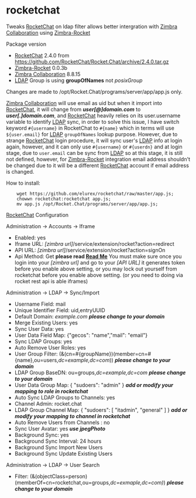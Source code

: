 # rocketchat
Tweaks [RocketChat] on ldap filter allows better intergration with [Zimbra Collaboration] using [Zimbra-Rocket]

Package version
- [RocketChat] 2.4.0 from https://github.com/RocketChat/Rocket.Chat/archive/2.4.0.tar.gz
- [Zimbra-Rocket] 0.0.3b
- [Zimbra Collaboration] 8.8.15
- [LDAP] Group is using **groupOfNames** not *posixGroup*

[RocketChat]: https://rocket.chat/
[Zimbra-Rocket]: https://github.com/Zimbra-Community/zimbra-rocket
[Zimbra Collaboration]: https://wiki.zimbra.com/wiki/Zimbra_Releases/8.8.15

Changes are made to /opt/Rocket.Chat/programs/server/app/app.js only. 

[Zimbra Collaboration] will use email as uid but when it import into [RocketChat], it will change from __*user\[@]domain.com*__ to __*user\[.]domain.com*__, and [RocketChat] heavily relies on its user.username variable to identify [LDAP] sync, in order to solve this issue, I have switch keyword ``#{username}`` in RocketChat to ``#{name}`` which in terms will use ``${user.email}`` for [LDAP] ``groupOfNames`` lookup purpose. However, due to strange [RocketChat] login procedure, it will sync user's [LDAP] info at login again, however, and it can only use ``#{username}`` or ``#{userdn}`` and at login stage, due to ``user.email`` can be sync from [LDAP] so at this stage, it is still not defined, however, for [Zimbra-Rocket] integration email address shouldn't be changed due to it will be a different [RocketChat] account if email address is changed.

How to install:<br>  
```
    wget https://github.com/elurex/rocketchat/raw/master/app.js; 
    chowwn rocketchat:rocketchat app.js; 
    mv app.js /opt/Rocket.Chat/programs/server/app/app.js; 
```
[RocketChat] Configuration

Administration -> Accounts -> Iframe
- Enabled: yes
- Iframe URL: *\[zimbra url]*/service/extension/rocket?action=redirect
- API URL: *\[zimbra url]*/service/extension/rocket?action=signOn
- Api Method: Get 
**please read [Read Me]** You must make sure once you login into your *\[zimbra url]* and go to your *\[API URL]* it generates token before you enable above setting, or you may lock out yourself from rocketchat before you enable above setting. (or you need to doing via rocket rest api is able iframes)

Administration -> LDAP -> Sync/Import
- Username Field: mail
- Unique Identifier Field: uid,entryUUID
- Default Domain: *example.com*  __*please change to your domain*__
- Merge Existing Users: yes
- Sync User Data: yes
- User Data Field Map: {"gecos": "name","mail": "email"}
- Sync LDAP Groups: yes
- Auto Remove User Roles: yes
- User Group Filter: (&(cn=#{groupName})(member=cn=#{name},ou=users,*dc=example,dc=com*)) __*please change to your domain*__
- LDAP Group BaseDN: ou=groups,*dc=example,dc=com* __*please change to your domain*__
- User Data Group Map: { "sudoers": "admin" } __*add or modify your mapping to role in rocketchat*__
- Auto Sync LDAP Groups to Channels: yes
- Channel Admin: rocket.chat
- LDAP Group Channel Map: { "sudoers": \[ "itadmin", "general" ] } __*add or modify your mapping to channel in rocketchat*__
- Auto Remove Users from Channels : no
- Sync User Avatar: yes __*use jpegPhoto*__
- Background Sync: yes
- Background Sync Interval: 24 hours
- Background Sync Import New Users
- Background Sync Update Existing Users

Administration -> LDAP -> User Search
- Filter: (&(objectClass=person)(memberOf=cn=rocketchat,ou=groups,*dc=exmaple,dc=com)*) __*please change to your domain*__

[Read Me]: https://github.com/Zimbra-Community/zimbra-rocket/blob/master/README.md
[LDAP]: https://github.com/fuyuanli/vinas-ldap-intergration?fbclid=IwAR1EMRsTuvuOv2Ht69QHiCkhZO-sDo8_ynKB4BuKyDYAjV05oq6NUN0GZr8


